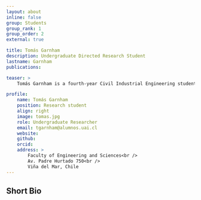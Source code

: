 ```yaml
---
layout: about
inline: false
group: Students
group_rank: 1
group_order: 2
external: true

title: Tomás Garnham
description: Undergraduate Directed Research Student
lastname: Garnham
publications: 

teaser: >
    Tomás Garnham is a fourth-year Civil Industrial Engineering student at Universidad Adolfo Ibáñez in Chile. His research interests focus on optimizing healthcare systems, specifically scheduling and routing for home healthcare services. Under the guidance of Dr. Jorge Acuña, he is currently dedicated to improving logistical processes in home healthcare in order to enhance patient care outcomes and optimize resource utilization.

profile:
    name: Tomás Garnham
    position: Research student
    align: right
    image: tomas.jpg
    role: Undergraduate Researcher
    email: tgarnham@alumnos.uai.cl
    website:
    github: 
    orcid: 
    address: >
        Faculty of Engineering and Sciences<br />
        Av. Padre Hurtado 750<br />        
        Viña del Mar, Chile
---
```



## Short Bio


